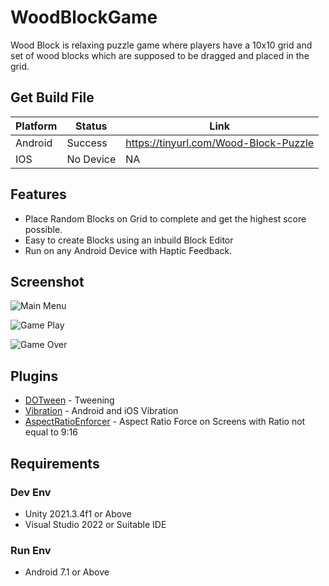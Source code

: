 # WoodBlockGame

Wood Block is relaxing puzzle game where players have a 10x10 grid and set of wood blocks which are supposed to be dragged and placed in the grid.

## Get Build File

| Platform | Status    | Link                                  |
|----------|-----------|---------------------------------------|
| Android  | Success   | https://tinyurl.com/Wood-Block-Puzzle |
| IOS      | No Device | NA                                    |

## Features

* Place Random Blocks on Grid to complete and get the highest score possible.
* Easy to create Blocks using an inbuild Block Editor
* Run on any Android Device with Haptic Feedback.

## Screenshot

![Main Menu](https://i.imgur.com/r2UaUoT.png "MainMenu")

![Game Play](https://i.imgur.com/nDtIIIC.png "Gameplay")

![Game Over](https://i.imgur.com/P1ZHQXz.png "Gameover")

## Plugins

* [DOTween](http://dotween.demigiant.com/index.php) - Tweening
* [Vibration](https://github.com/BenoitFreslon/Vibration) - Android and iOS Vibration
* [AspectRatioEnforcer](https://github.com/huchi57/AspectRatioEnforcer) - Aspect Ratio Force on Screens with Ratio not equal to 9:16

## Requirements

### Dev Env
* Unity 2021.3.4f1 or Above
* Visual Studio 2022 or Suitable IDE

### Run Env
* Android 7.1 or Above